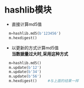 # hashlib模块
* 直接计算md5值
```python
  m=hashlib.md5(b'123456')
  m.hexdigest()
```
* 以更新的方式计算md5值   
**当数据量过大时,采用这种方式**
```python
  m=hashlib.md5()
  m.update(b'12')
  m.update(b'34')
  m.update(b'56')
  m.hexdigest()     #与上面的结果一样
```

